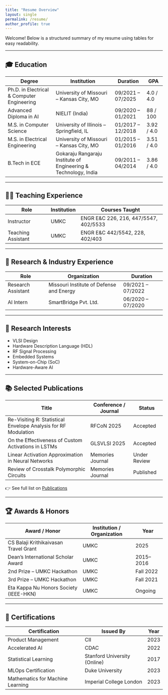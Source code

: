 ```yaml
---
title: "Resume Overview"
layout: single
permalink: /resume/
author_profile: true
---
```


Welcome! Below is a structured summary of my resume using tables for easy readability.

---

## 🎓 Education

| Degree                                      | Institution                                                      | Duration         | GPA        |
|--------------------------------------------|------------------------------------------------------------------|------------------|------------|
| Ph.D. in Electrical & Computer Engineering | University of Missouri – Kansas City, MO                         | 09/2021 – 07/2025 | 4.0 / 4.0  |
| Advanced Diploma in AI                     | NIELIT (India)                                                   | 09/2020 – 01/2021 | 88 / 100   |
| M.S. in Computer Science                   | University of Illinois – Springfield, IL                         | 01/2017 – 12/2018 | 3.92 / 4.0 |
| M.S. in Electrical Engineering             | University of Missouri – Kansas City, MO                         | 01/2015 – 01/2016 | 3.51 / 4.0 |
| B.Tech in ECE                              | Gokaraju Rangaraju Institute of Engineering & Technology, India  | 09/2011 – 04/2014 | 3.86 / 4.0 |

---

## 👨‍🏫 Teaching Experience

| Role               | Institution   | Courses Taught                                                                 |
|--------------------|---------------|--------------------------------------------------------------------------------|
| Instructor         | UMKC          | ENGR E&C 226, 216, 447/5547, 402/5533                                          |
| Teaching Assistant | UMKC          | ENGR E&C 442/5542, 228, 402/403                                                |

---

## 🔬 Research & Industry Experience

| Role               | Organization                                | Duration         |
|--------------------|---------------------------------------------|------------------|
| Research Assistant | Missouri Institute of Defense and Energy    | 09/2021 – 07/2022 |
| AI Intern          | SmartBridge Pvt. Ltd.                       | 06/2020 – 07/2020 |

---

## 🧠 Research Interests

- VLSI Design  
- Hardware Description Language (HDL)  
- RF Signal Processing  
- Embedded Systems  
- System-on-Chip (SoC)  
- Hardware-Aware AI  

---

## 📚 Selected Publications

| Title                                                                 | Conference / Journal                    | Status        |
|-----------------------------------------------------------------------|------------------------------------------|---------------|
| Re-Visiting R: Statistical Envelope Analysis for RF Modulation        | RFCoN 2025                               | Accepted      |
| On the Effectiveness of Custom Activations in LSTMs                  | GLSVLSI 2025                             | Accepted      |
| Linear Activation Approximation in Neural Networks                   | Memories Journal                         | Under Review  |
| Review of Crosstalk Polymorphic Circuits                             | Memories Journal                         | Published     |

👉 See full list on [Publications](/publications/)

---

## 🏆 Awards & Honors

| Award / Honor                                  | Institution / Organization              | Year       |
|------------------------------------------------|------------------------------------------|------------|
| CS Balaji Krithikaivasan Travel Grant         | UMKC                                     | 2025       |
| Dean’s International Scholar Award            | UMKC                                     | 2015–2016  |
| 2nd Prize – UMKC Hackathon                    | UMKC                                     | Fall 2022  |
| 3rd Prize – UMKC Hackathon                    | UMKC                                     | Fall 2021  |
| Eta Kappa Nu Honors Society (IEEE-HKN)        | UMKC                                     | Ongoing    |

---

## 📜 Certifications

| Certification                         | Issued By                          | Year       |
|--------------------------------------|------------------------------------|------------|
| Product Management                    | CII                                 | 2023       |
| Accelerated AI                       | CDAC                                | 2022       |
| Statistical Learning                 | Stanford University (Online)       | 2017       |
| MLOps Certification                  | Duke University                     | 2023       |
| Mathematics for Machine Learning     | Imperial College London             | 2023       |
